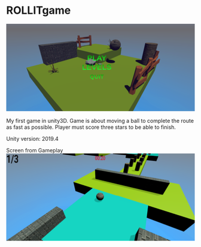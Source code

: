 # ROLLITgame

![menu](https://github.com/Izack34/ROLLITgame/blob/master/Mainmenu.PNG)

My first game in unity3D.
Game is about moving a ball to complete the route as fast as possible.
Player must score three stars to be able to finish.

Unity version: 2019.4

Screen from Gameplay
![gameplay](https://github.com/Izack34/ROLLITgame/blob/master/Ingamescreen.PNG)
